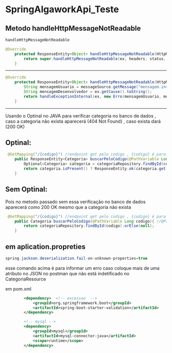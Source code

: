 # SpringAlgaworkApi_Teste

## Metodo handleHttpMessageNotReadable 
~~~java
handleHttpMessageNotReadable 
~~~

~~~java
@Override
    protected ResponseEntity<Object> handleHttpMessageNotReadable(HttpMessageNotReadableException ex, HttpHeaders headers, HttpStatus status, WebRequest request) {
        return super.handleHttpMessageNotReadable(ex, headers, status, request);
    }
~~~
----
~~~java
@Override
    protected ResponseEntity<Object> handleHttpMessageNotReadable(HttpMessageNotReadableException ex, HttpHeaders headers, HttpStatus status, WebRequest request){
        String mensagemUsuario = messageSource.getMessage("mensagem.invalida" , null , LocaleContextHolder.getLocale());
        String mensagemDesenvolvedor = ex.getCause().toString();
        return handleExceptionInternal(ex, new Erro(mensagemUsuario, mensagemDesenvolvedor),headers , HttpStatus.BAD_REQUEST,request);
    }
~~~
----
Usando o Optinal no JAVA para verificar categoria no banco de dados , caso a categoria não exista aparecerá (404 Not Found) , caso exista dará (200 OK)   

## Optinal:

~~~java
 @GetMapping("/{codigo}") //endpoint get pelo codigo , {codigo} é para especificar o codigo depois /categorias
    public ResponseEntity<Categoria> buscarPeloCodigo(@PathVariable Long codigo){ //@PathVariable para buscar categoria especifica
        Optional<Categoria> categoria = categoriaRepository.findById(codigo);
        return categoria.isPresent() ? ResponseEntity.ok(categoria.get()) : ResponseEntity.notFound().build();
    }
~~~

## Sem Optinal:
Pois no metodo passado sem essa verificação no banco de dados aparecerá como 200 OK mesmo que a categoria não exista

~~~java
 @GetMapping("/{codigo}") //endpoint get pelo codigo , {codigo} é para especificar o codigo depois /categorias
    public Categoria buscarPeloCodigo(@PathVariable Long codigo){ //@PathVariable para buscar categoria especifica
        return categoriaRepository.findById(codigo).orElse(null);
    }
~~~


## em aplication.propreties 

~~~java
spring.jackson.deserialization.fail-on-unknown-properties=true 
~~~
esse comando acima é para informar um erro caso coloque mais de uma atributo no JSON no postman que não está indetificado no CategoriaResource



em pom.xml
~~~xml
		<dependency>  <!-- excessao  -->
			<groupId>org.springframework.boot</groupId>
			<artifactId>spring-boot-starter-validation</artifactId>
		</dependency>

		<!-- mysql -->
		<dependency>
			<groupId>mysql</groupId>
			<artifactId>mysql-connector-java</artifactId>
			<scope>runtime</scope>
		</dependency>
~~~



